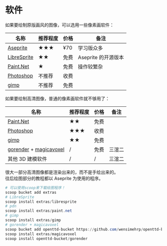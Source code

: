 # 软件

如果要绘制原版画风的图像，可以选用一些像素画软件：

| 名称                                                                  | 推荐程度 | 价格 | 备注                |
|-----------------------------------------------------------------------|----------|------|---------------------|
| [Aseprite](https://www.aseprite.org/)                                 | ★★★      | ¥70  | 学习版众多          |
| [LibreSprite](https://libresprite.github.io/)                         | ★★       | 免费 | Aseprite 的开源版本 |
| [Paint.Net](https://www.getpaint.net/)                                | ★        | 免费 | 操作较繁杂          |
| [Photoshop](https://www.adobe.com/cn/creativecloud/roc/business.html) | 不推荐   | 收费 |                     |
| [gimp](https://www.gimp.org/)                                         | 不推荐   | 免费 |                     |

如果要绘制高清图像，普通的像素画软件就不够用了：

| 名称                                                                                            | 推荐程度 | 价格 | 备注   |
|-------------------------------------------------------------------------------------------------|----------|------|--------|
| [Paint.Net](https://www.getpaint.net/)                                                          | ★★       | 免费 |        |
| [Photoshop](https://www.adobe.com/cn/creativecloud/roc/business.html)                           | ★★★      | 收费 |        |
| [gimp](https://www.gimp.org/)                                                                   | ★★       | 免费 |        |
| [gorender](https://github.com/mattkimber/gorender) + [magicavoxel](https://ephtracy.github.io/) | /        | 免费 | 三渲二 |
| 其他 3D 建模软件                                                                                | /        | /    | 三渲二 |

很大一部分高清图像都是渲染出来的，而不是手绘出来的。\
往后绘图部分的教程都以 Aseprite 为使用的程序。

```powershell
# 可以使用scoop来下载绘图程序！
scoop bucket add extras
# LibreSprite
scoop install extras/libresprite
# pdn
scoop install extras/paint.net
# gimp
scoop install extras/gimp
# gorender + magicavoxel
scoop bucket add openttd-bucket https://github.com/wensimehrp/openttd-bucket
scoop install extras/magicavoxel
scoop install openttd-bucket/gorender
```
